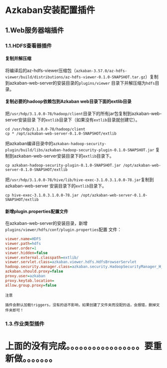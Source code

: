 Azkaban安装配置插件
================================================================================
## 1.Web服务器端插件

### 1.1.HDFS查看器插件

#### 复制并解压缩
将编译后的az-hdfs-viewer压缩包（`azkaban-3.57.0/az-hdfs-viewer/build/distributions/az-hdfs-viewer-0.1.0-SNAPSHOT.tar.gz`）复制到azkaban-web-server的安装目录的`plugins/viewer`
目录下并解压缩为`hdfs`目录。

#### 复制必要的hadoop依赖包到Azkaban web目录下面的extlib目录
把`/usr/hdp/3.1.0.0-78/hadoop/client`目录下的所有jar包复制到azkaban-web-server安装目录 
下的`extlib`目录下（如果没有`extlib`目录就创建它）。
```shell 
cd /usr/hdp/3.1.0.0-78/hadoop/client
cp * /opt/azkaban-web-server-0.1.0-SNAPSHOT/extlib
```

把azkaban编译目录中的`azkaban-hadoop-security-plugin/build/libs/azkaban-hadoop-security-plugin-0.1.0-SNAPSHOT.jar`
复制到azkaban-web-server安装目录下的`extlib`目录下。
```shell
cp azkaban-hadoop-security-plugin-0.1.0-SNAPSHOT.jar /opt/azkaban-web-server-0.1.0-SNAPSHOT/extlib
```

把`/usr/hdp/3.1.0.0-78/hive/lib/hive-exec-3.1.0.3.1.0.0-78.jar`复制到azkaban-web-server
安装目录下的`extlib`目录下。
```shell
cp hive-exec-3.1.0.3.1.0.0-78.jar /opt/azkaban-web-server-0.1.0-SNAPSHOT/extlib
```


#### 新增plugin.properties配置文件
在azkaban-web-server的安装目录，新增`plugins/viewer/hdfs/conf/plugin.properties`配置
文件：
```ini
viewer.name=HDFS
viewer.path=hdfs
viewer.order=1
viewer.hidden=false
viewer.external.classpath=extlib/
viewer.servlet.class=azkaban.viewer.hdfs.HdfsBrowserServlet
hadoop.security.manager.class=azkaban.security.HadoopSecurityManager_H_2_0
azkaban.should.proxy=false
proxy.user=azkaban
proxy.keytab.location=
allow.group.proxy=false
```
```
注意

插件会默认加载triggers，没有的话不影响，如果创建了文件夹而没配的话，会报错，删掉文件夹即可！
```

### 1.3.作业类型插件


# 上面的没有完成。。。。。。。。。。。。。。。。。要重新做。。。。。。。

